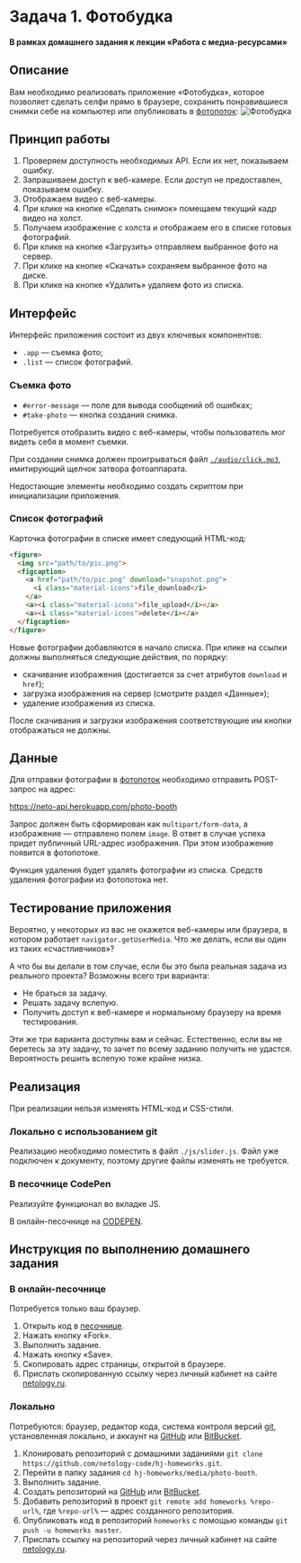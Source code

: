 # Задача 1. Фотобудка

#### В рамках домашнего задания к лекции «Работа с медиа-ресурсами»

## Описание

Вам необходимо реализовать приложение «Фотобудка», которое позволяет сделать селфи прямо в браузере, сохранить понравившиеся снимки себе на компьютер или опубликовать в [фотопоток](https://neto-api.herokuapp.com/hj/5.1/photobooth/):
![Фотобудка](./res/preview.png)

## Принцип работы

1. Проверяем доступность необходимых API. Если их нет, показываем ошибку.
2. Запрашиваем доступ к веб-камере. Если доступ не предоставлен, показываем ошибку.
3. Отображаем видео с веб-камеры.
4. При клике на кнопке «Сделать снимок» помещаем текущий кадр видео на холст.
5. Получаем изображение с холста и отображаем его в списке готовых фотографий.
6. При клике на кнопке «Загрузить» отправляем выбранное фото на сервер.
7. При клике на кнопке «Скачать» сохраняем выбранное фото на диске.
8. При клике на кнопке «Удалить» удаляем фото из списка.

## Интерфейс

Интерфейс приложения состоит из двух ключевых компонентов:
- `.app` — съемка фото;
- `.list` — список фотографий.

### Съемка фото

- `#error-message` — поле для вывода сообщений об ошибках;
- `#take-photo` — кнопка создания снимка.

Потребуется отобразить видео с веб-камеры, чтобы пользователь мог видеть себя в момент съемки.

При создании снимка должен проигрываться файл [`./audio/click.mp3`](https://raw.githubusercontent.com/netology-code/hj-homeworks/master/media/photo-booth/audio/click.mp3), имитирующий щелчок затвора фотоаппарата.

Недостающие элементы необходимо создать скриптом при инициализации приложения.

### Список фотографий

Карточка фотографии в списке имеет следующий HTML-код:
```html
<figure>
  <img src="path/to/pic.png">
  <figcaption>
    <a href="path/to/pic.png" download="snapshot.png">
      <i class="material-icons">file_download</i>
    </a>
    <a><i class="material-icons">file_upload</i></a>
    <a><i class="material-icons">delete</i></a>
  </figcaption>
</figure>
```

Новые фотографии добавляются в начало списка. При клике на ссылки должны выполняться следующие действия, по порядку:
- скачивание изображения (достигается за счет атрибутов `download` и `href`);
- загрузка изображения на сервер (смотрите раздел «Данные»);
- удаление изображения из списка.

После скачивания и загрузки изображения соответствующие им кнопки отображаться не должны.

## Данные

Для отправки фотографии в [фотопоток](https://neto-api.herokuapp.com/hj/5.1/photobooth/) необходимо отправить POST-запрос на адрес:

https://neto-api.herokuapp.com/photo-booth

Запрос должен быть сформирован как `multipart/form-data`, а изображение — отправлено полем `image`. В ответ в случае успеха придет публичный URL-адрес изображения. При этом изображение появится в фотопотоке.

Функция удаления будет удалять фотографии из списка. Средств удаления фотографии из фотопотока нет.

## Тестирование приложения

Вероятно, у некоторых из вас не окажется веб-камеры или браузера, в котором работает `navigator.getUserMedia`. Что же делать, если вы один из таких «счастливчиков»?

А что бы вы делали в том случае, если бы это была реальная задача из реального проекта? Возможны всего три варианта:
- Не браться за задачу.
- Решать задачу вслепую.
- Получить доступ к веб-камере и нормальному браузеру на время тестирования.

Эти же три варианта доступны вам и сейчас. Естественно, если вы не беретесь за эту задачу, то зачет по всему заданию получить не удастся. Вероятность решить вслепую тоже крайне низка.

## Реализация

При реализации нельзя изменять HTML-код и CSS-стили.

### Локально с использованием git

Реализацию необходимо поместить в файл `./js/slider.js`. Файл уже подключен к документу, поэтому другие файлы изменять не требуется.

### В песочнице CodePen

Реализуйте функционал во вкладке JS.

В онлайн-песочнице на [CODEPEN](https://codepen.io/Netology/pen/eyjjZd).

## Инструкция по выполнению домашнего задания

### В онлайн-песочнице

Потребуется только ваш браузер.

1. Открыть код в [песочнице](https://codepen.io/Netology/pen/eyjjZd).
2. Нажать кнопку «Fork».
3. Выполнить задание.
4. Нажать кнопку «Save».
5. Скопировать адрес страницы, открытой в браузере.
6. Прислать скопированную ссылку через личный кабинет на сайте [netology.ru](http://netology.ru/).    

### Локально

Потребуются: браузер, редактор кода, система контроля версий [git](https://git-scm.com), установленная локально, и аккаунт на [GitHub](https://github.com/) или [BitBucket](https://bitbucket.org/).

1. Клонировать репозиторий с домашними заданиями `git clone https://github.com/netology-code/hj-homeworks.git`.
2. Перейти в папку задания `cd hj-homeworks/media/photo-booth`.
3. Выполнить задание.
4. Создать репозиторий на [GitHub](https://github.com/) или [BitBucket](https://bitbucket.org/).
5. Добавить репозиторий в проект `git remote add homeworks %repo-url%`, где `%repo-url%` — адрес созданного репозитория.
6. Опубликовать код в репозиторий `homeworks` с помощью команды `git push -u homeworks master`.
7. Прислать ссылку на репозиторий через личный кабинет на сайте [netology.ru](http://netology.ru/).
